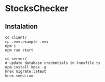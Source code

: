 # StocksChecker

## Instalation
```
cd client/
cp .env.example .env
npm i
npm run start

cd server/
# update database credentials in knexfile.ts
npm install knex -g
knex migrate:latest
knex seed:run
```
